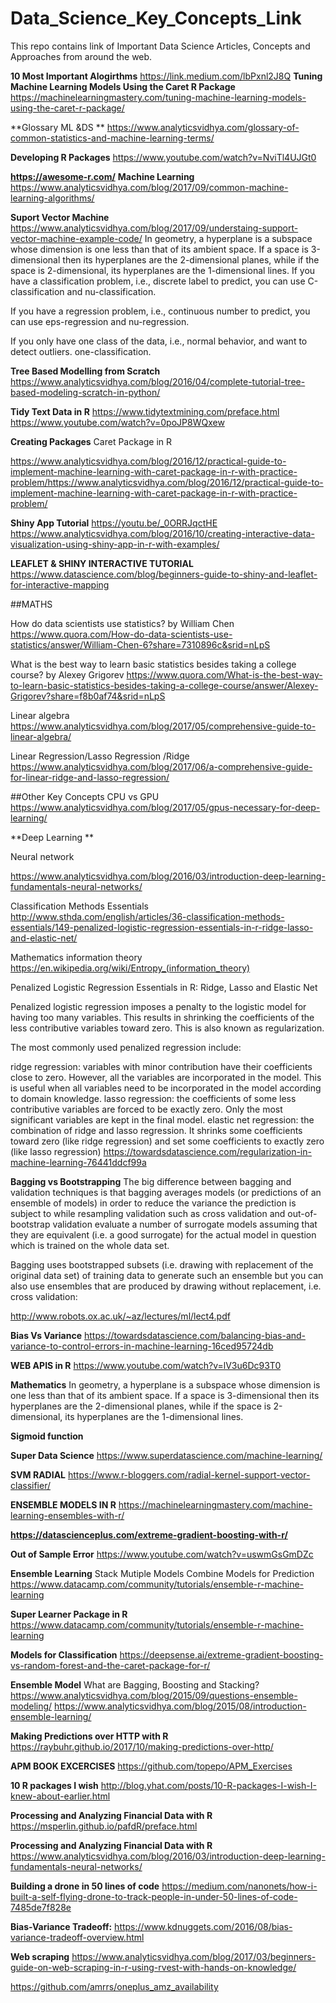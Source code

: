 # Data_Science_Key_Concepts_Link
This repo contains link of Important Data Science Articles, Concepts and Approaches from around the web.



 **10 Most Important Alogirthms**
 https://link.medium.com/lbPxnl2J8Q
 **Tuning Machine Learning Models Using the Caret R Package**
https://machinelearningmastery.com/tuning-machine-learning-models-using-the-caret-r-package/

**Glossary ML &DS **
https://www.analyticsvidhya.com/glossary-of-common-statistics-and-machine-learning-terms/


**Developing R Packages**
https://www.youtube.com/watch?v=NviTl4UJGt0

**https://awesome-r.com/**
**Machine Learning**
https://www.analyticsvidhya.com/blog/2017/09/common-machine-learning-algorithms/

**Suport Vector Machine**
https://www.analyticsvidhya.com/blog/2017/09/understaing-support-vector-machine-example-code/
In geometry, a hyperplane is a subspace whose dimension is one less than that of its ambient space. If a space is 3-dimensional then its hyperplanes are the 2-dimensional planes, while if the space is 2-dimensional, its hyperplanes are the 1-dimensional lines.
If you have a classification problem, i.e., discrete label to predict, you can use C-classification and nu-classification.

If you have a regression problem, i.e., continuous number to predict, you can use eps-regression and nu-regression.

If you only have one class of the data, i.e., normal behavior, and want to detect outliers.  one-classification.

**Tree Based Modelling from Scratch**
https://www.analyticsvidhya.com/blog/2016/04/complete-tutorial-tree-based-modeling-scratch-in-python/

**Tidy Text Data in R**
https://www.tidytextmining.com/preface.html
https://www.youtube.com/watch?v=0poJP8WQxew

**Creating Packages**
Caret Package in R

https://www.analyticsvidhya.com/blog/2016/12/practical-guide-to-implement-machine-learning-with-caret-package-in-r-with-practice-problem/https://www.analyticsvidhya.com/blog/2016/12/practical-guide-to-implement-machine-learning-with-caret-package-in-r-with-practice-problem/

**Shiny App Tutorial**
https://youtu.be/_0ORRJqctHE
https://www.analyticsvidhya.com/blog/2016/10/creating-interactive-data-visualization-using-shiny-app-in-r-with-examples/

**LEAFLET & SHINY INTERACTIVE TUTORIAL**
https://www.datascience.com/blog/beginners-guide-to-shiny-and-leaflet-for-interactive-mapping

##MATHS

How do data scientists use statistics? by William Chen https://www.quora.com/How-do-data-scientists-use-statistics/answer/William-Chen-6?share=7310896c&srid=nLpS


What is the best way to learn basic statistics besides taking a college course? by Alexey Grigorev https://www.quora.com/What-is-the-best-way-to-learn-basic-statistics-besides-taking-a-college-course/answer/Alexey-Grigorev?share=f8b0af74&srid=nLpS


Linear algebra
https://www.analyticsvidhya.com/blog/2017/05/comprehensive-guide-to-linear-algebra/

Linear Regression/Lasso Regression /Ridge 
https://www.analyticsvidhya.com/blog/2017/06/a-comprehensive-guide-for-linear-ridge-and-lasso-regression/

##Other Key Concepts
CPU vs GPU
https://www.analyticsvidhya.com/blog/2017/05/gpus-necessary-for-deep-learning/

**Deep Learning **

Neural network

https://www.analyticsvidhya.com/blog/2016/03/introduction-deep-learning-fundamentals-neural-networks/

Classification Methods Essentials
http://www.sthda.com/english/articles/36-classification-methods-essentials/149-penalized-logistic-regression-essentials-in-r-ridge-lasso-and-elastic-net/

Mathematics
information theory
https://en.wikipedia.org/wiki/Entropy_(information_theory)


Penalized Logistic Regression Essentials in R: Ridge, Lasso and Elastic Net

Penalized logistic regression imposes a penalty to the logistic model for having too many variables. This results in shrinking the coefficients of the less contributive variables toward zero. This is also known as regularization.

The most commonly used penalized regression include:

ridge regression: variables with minor contribution have their coefficients close to zero. However, all the variables are incorporated in the model. This is useful when all variables need to be incorporated in the model according to domain knowledge.
lasso regression: the coefficients of some less contributive variables are forced to be exactly zero. Only the most significant variables are kept in the final model.
elastic net regression: the combination of ridge and lasso regression. It shrinks some coefficients toward zero (like ridge regression) and set some coefficients to exactly zero (like lasso regression)
https://towardsdatascience.com/regularization-in-machine-learning-76441ddcf99a

**Bagging vs Bootstrapping**
The big difference between bagging and validation techniques is that bagging averages models (or predictions of an ensemble of models) in order to reduce the variance the prediction is subject to while resampling validation such as cross validation and out-of-bootstrap validation evaluate a number of surrogate models assuming that they are equivalent (i.e. a good surrogate) for the actual model in question which is trained on the whole data set.

Bagging uses bootstrapped subsets (i.e. drawing with replacement of the original data set) of training data to generate such an ensemble but you can also use ensembles that are produced by drawing without replacement, i.e. cross validation: 


http://www.robots.ox.ac.uk/~az/lectures/ml/lect4.pdf

**Bias Vs Variance**
https://towardsdatascience.com/balancing-bias-and-variance-to-control-errors-in-machine-learning-16ced95724db

**WEB APIS in R**
https://www.youtube.com/watch?v=lV3u6Dc93T0

**Mathematics**
In geometry, a hyperplane is a subspace whose dimension is one less than that of its ambient space. If a space is 3-dimensional then its hyperplanes are the 2-dimensional planes, while if the space is 2-dimensional, its hyperplanes are the 1-dimensional lines.

**Sigmoid function**

**Super Data Science**
https://www.superdatascience.com/machine-learning/

**SVM RADIAL**
https://www.r-bloggers.com/radial-kernel-support-vector-classifier/

**ENSEMBLE MODELS IN R**
https://machinelearningmastery.com/machine-learning-ensembles-with-r/

**https://datascienceplus.com/extreme-gradient-boosting-with-r/**

**Out of Sample Error**
https://www.youtube.com/watch?v=uswmGsGmDZc

**Ensemble Learning**
Stack Mutiple Models
Combine Models for Prediction
https://www.datacamp.com/community/tutorials/ensemble-r-machine-learning

**Super Learner Package in R**
https://www.datacamp.com/community/tutorials/ensemble-r-machine-learning

**Models for Classification**
https://deepsense.ai/extreme-gradient-boosting-vs-random-forest-and-the-caret-package-for-r/

**Ensemble Model**
What are Bagging, Boosting and Stacking?
https://www.analyticsvidhya.com/blog/2015/09/questions-ensemble-modeling/
https://www.analyticsvidhya.com/blog/2015/08/introduction-ensemble-learning/


**Making Predictions over HTTP with R**
https://raybuhr.github.io/2017/10/making-predictions-over-http/

**APM BOOK EXCERCISES**
https://github.com/topepo/APM_Exercises

**10 R packages I wish**
http://blog.yhat.com/posts/10-R-packages-I-wish-I-knew-about-earlier.html

**Processing and Analyzing Financial Data with R**
https://msperlin.github.io/pafdR/preface.html

**Processing and Analyzing Financial Data with R**
https://www.analyticsvidhya.com/blog/2016/03/introduction-deep-learning-fundamentals-neural-networks/

**Building a drone in 50 lines of code**
https://medium.com/nanonets/how-i-built-a-self-flying-drone-to-track-people-in-under-50-lines-of-code-7485de7f828e

**Bias-Variance Tradeoff:**
https://www.kdnuggets.com/2016/08/bias-variance-tradeoff-overview.html


**Web scraping**
https://www.analyticsvidhya.com/blog/2017/03/beginners-guide-on-web-scraping-in-r-using-rvest-with-hands-on-knowledge/


https://github.com/amrrs/oneplus_amz_availability







